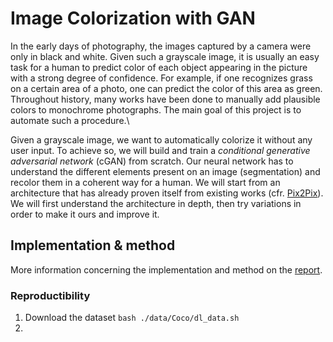 # Image Colorization with GAN

In the early days of photography, the images captured by a camera were only in black and white. Given such a grayscale image, it is usually an easy task for a human to predict color of each object appearing in the picture with a strong degree of confidence. For example, if one recognizes grass on a certain area of a photo, one can predict the color of this area as green. Throughout history, many works have been done to manually add plausible colors to monochrome photographs. The main goal of this project is to automate such a procedure.\\

Given a grayscale image, we want to automatically colorize it without any user input. To achieve so, we will build and train a *conditional generative adversarial network* (cGAN) from scratch. Our neural network has to understand the different elements present on an image (segmentation) and recolor them in a coherent way for a human. We will start from an architecture that has already proven itself from existing works (cfr. [Pix2Pix](https://arxiv.org/pdf/1611.07004.pdf)). We will first understand the architecture in depth, then try variations in order to make it ours and  improve it. 

## Implementation & method

More information concerning the implementation and method on the [report](report.pdf).


### Reproductibility

1. Download the dataset ```bash
./data/Coco/dl_data.sh```
2. 

